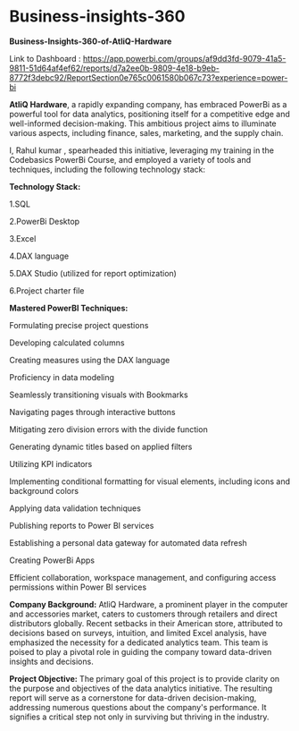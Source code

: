 # Business-insights-360
**Business-Insights-360-of-AtliQ-Hardware**

Link to Dashboard : https://app.powerbi.com/groups/af9dd3fd-9079-41a5-9811-51d64af4ef62/reports/d7a2ee0b-9809-4e18-b9eb-8772f3debc92/ReportSection0e765c0061580b067c73?experience=power-bi

**AtliQ Hardware**, a rapidly expanding company, has embraced PowerBi as a powerful tool for data analytics, positioning itself for a competitive edge and well-informed decision-making. This ambitious project aims to illuminate various aspects, including finance, sales, marketing, and the supply chain.

I, Rahul kumar , spearheaded this initiative, leveraging my training in the Codebasics PowerBi Course, and employed a variety of tools and techniques, including the following technology stack:

**Technology Stack:**

1.SQL

2.PowerBi Desktop

3.Excel

4.DAX language

5.DAX Studio (utilized for report optimization)

6.Project charter file

**Mastered PowerBI Techniques:**

Formulating precise project questions

Developing calculated columns

Creating measures using the DAX language

Proficiency in data modeling

Seamlessly transitioning visuals with Bookmarks

Navigating pages through interactive buttons

Mitigating zero division errors with the divide function

Generating dynamic titles based on applied filters

Utilizing KPI indicators

Implementing conditional formatting for visual elements, including icons and background colors

Applying data validation techniques

Publishing reports to Power BI services

Establishing a personal data gateway for automated data refresh

Creating PowerBi Apps

Efficient collaboration, workspace management, and configuring access permissions within Power BI services


**Company Background:** AtliQ Hardware, a prominent player in the computer and accessories market, caters to customers through retailers and direct distributors globally. Recent setbacks in their American store, attributed to decisions based on surveys, intuition, and limited Excel analysis, have emphasized the necessity for a dedicated analytics team. This team is poised to play a pivotal role in guiding the company toward data-driven insights and decisions.

**Project Objective:** The primary goal of this project is to provide clarity on the purpose and objectives of the data analytics initiative. The resulting report will serve as a cornerstone for data-driven decision-making, addressing numerous questions about the company's performance. It signifies a critical step not only in surviving but thriving in the industry.
